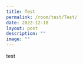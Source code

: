 ```yaml
---
title: Test
permalink: /room/test/Test/
date: 2022-12-18
layout: post
description: ""
image: ""
---
```


test